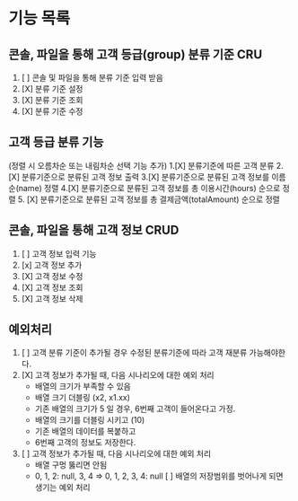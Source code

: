 # 기능 목록


## 콘솔, 파일을 통해 고객 등급(group) 분류 기준 CRU
1. [ ] 콘솔 및 파일을 통해 분류 기준 입력 받음
2. [X] 분류 기준 설정
3. [X] 분류 기준 조회
3. [X] 분류 기준 수정


## 고객 등급 분류 기능
(정렬 시 오름차순 또는 내림차순 선택 기능 추가)
1.[X] 분류기준에 따른 고객 분류
2.[X] 분류기준으로 분류된 고객 정보 출력
3.[X] 분류기준으로 분류된 고객 정보를 이름순(name) 정렬
4.[X] 분류기준으로 분류된 고객 정보를 총 이용시간(hours) 순으로 정렬
5. [X] 분류기준으로 분류된 고객 정보를 총 결제금액(totalAmount) 순으로 정렬

## 콘솔, 파일을 통해 고객 정보 CRUD
1. [ ] 고객 정보 입력 기능
2. [x] 고객 정보 추가
2. [X] 고객 정보 수정
3. [X] 고객 정보 조회
4. [X] 고객 정보 삭제


## 예외처리
1. [ ] 고객 분류 기준이 추가될 경우 수정된 분류기준에 따라 고객 재분류 가능해야한다.
2. [X] 고객 정보가 추가될 때, 다음 시나리오에 대한 예외 처리
    - 배열의 크기가 부족할 수 있음
   - 배열 크기 더블링 (x2, x1.xx)
   - 기존 배열의 크기가 5 일 경우, 6번째 고객이 들어온다고 가정.
   - 배열의 크기를 더블링 시키고 (10)
   - 기존 배열의 데이터를 복붙하고
   - 6번째 고객의 정보도 저장한다.
3. [ ] 고객 정보가 추가될 때, 다음 시나리오에 대한 예외 처리
   - 배열 구멍 뚫리면 안됨
   - 0, 1, 2: null, 3, 4 ⇒ 0, 1, 2, 3, 4: null
[ ] 배열의 저장범위를 벗어나게 되면 생기는 예외 처리